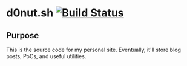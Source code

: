 # d0nut.sh [![Build Status](https://travis-ci.org/d0nutptr/d0nut.sh.svg?branch=master)](https://travis-ci.org/d0nutptr/d0nut.sh)


## Purpose
This is the source code for my personal site. Eventually, it'll store blog posts, PoCs, and useful utilities.
